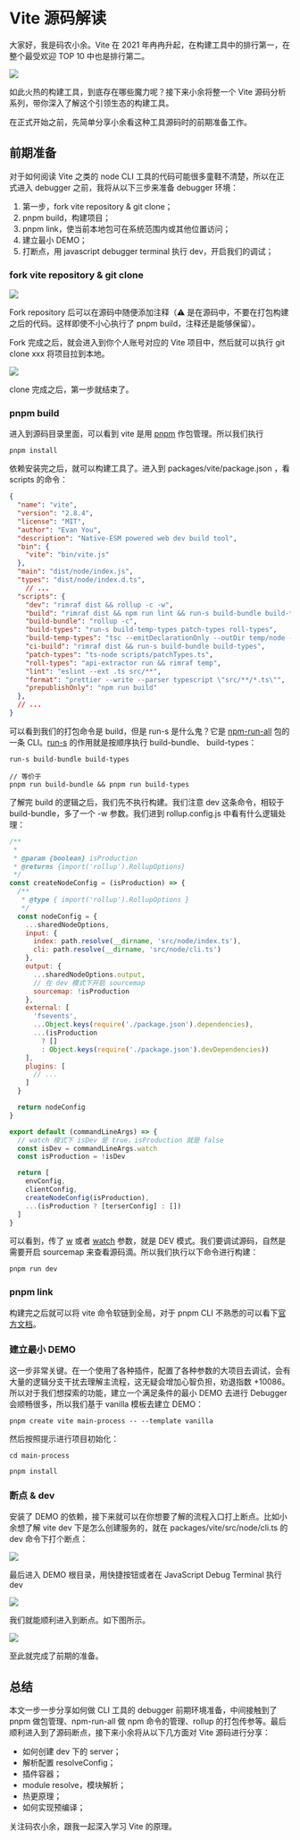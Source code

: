 # Vite 源码解读

大家好，我是码农小余。Vite 在 2021 年冉冉升起，在构建工具中的排行第一，在整个最受欢迎 TOP 10 中也是排行第二。

![](/Users/yjcjour/Documents/code/blog/docs/node/vite/img/rising-stars.png)

如此火热的构建工具，到底存在哪些魔力呢？接下来小余将整一个 Vite 源码分析系列，带你深入了解这个引领生态的构建工具。

在正式开始之前，先简单分享小余看这种工具源码时的前期准备工作。

## 前期准备

对于如何阅读 Vite 之类的 node CLI 工具的代码可能很多童鞋不清楚，所以在正式进入 debugger 之前，我将从以下三步来准备 debugger 环境：

1. 第一步，fork vite repository & git clone；
2. pnpm build，构建项目；
3. pnpm link，使当前本地包可在系统范围内或其他位置访问；
4. 建立最小 DEMO；
5. 打断点，用 javascript debugger terminal 执行 dev，开启我们的调试；

### fork vite repository & git clone

![](/Users/yjcjour/Documents/code/blog/docs/node/vite/img/fork-repository.png)

Fork repository 后可以在源码中随便添加注释（:warning: 是在源码中，不要在打包构建之后的代码。这样即使不小心执行了 pnpm build，注释还是能够保留）。

Fork 完成之后，就会进入到你个人账号对应的 Vite 项目中，然后就可以执行 git clone xxx 将项目拉到本地。

![](/Users/yjcjour/Documents/code/blog/docs/node/vite/img/git-clone.png)

clone 完成之后，第一步就结束了。

### pnpm build

进入到源码目录里面，可以看到 vite 是用 [pnpm](https://pnpm.io/zh/) 作包管理。所以我们执行

```shell
pnpm install
```

依赖安装完之后，就可以构建工具了。进入到 packages/vite/package.json ，看 scripts 的命令：

```json
{
  "name": "vite",
  "version": "2.8.4",
  "license": "MIT",
  "author": "Evan You",
  "description": "Native-ESM powered web dev build tool",
  "bin": {
    "vite": "bin/vite.js"
  },
  "main": "dist/node/index.js",
  "types": "dist/node/index.d.ts",
 	// ...
  "scripts": {
    "dev": "rimraf dist && rollup -c -w",
    "build": "rimraf dist && npm run lint && run-s build-bundle build-types",
    "build-bundle": "rollup -c",
    "build-types": "run-s build-temp-types patch-types roll-types",
    "build-temp-types": "tsc --emitDeclarationOnly --outDir temp/node -p src/node",
    "ci-build": "rimraf dist && run-s build-bundle build-types",
    "patch-types": "ts-node scripts/patchTypes.ts",
    "roll-types": "api-extractor run && rimraf temp",
    "lint": "eslint --ext .ts src/**",
    "format": "prettier --write --parser typescript \"src/**/*.ts\"",
    "prepublishOnly": "npm run build"
  },
  // ...
}

```

可以看到我们的打包命令是 build，但是 run-s 是什么鬼？它是 [npm-run-all](https://github.com/mysticatea/npm-run-all) 包的一条 CLI。[run-s](https://github.com/mysticatea/npm-run-all/blob/master/docs/run-s.md) 的作用就是按顺序执行 build-bundle、 build-types：

```shell
run-s build-bundle build-types

// 等价于
pnpm run build-bundle && pnpm run build-types
```

了解完 build 的逻辑之后，我们先不执行构建。我们注意 dev 这条命令，相较于 build-bundle，多了一个 -w 参数。我们进到 rollup.config.js 中看有什么逻辑处理：

```javascript
/**
 *
 * @param {boolean} isProduction
 * @returns {import('rollup').RollupOptions}
 */
const createNodeConfig = (isProduction) => {
  /**
   * @type { import('rollup').RollupOptions }
   */
  const nodeConfig = {
    ...sharedNodeOptions,
    input: {
      index: path.resolve(__dirname, 'src/node/index.ts'),
      cli: path.resolve(__dirname, 'src/node/cli.ts')
    },
    output: {
      ...sharedNodeOptions.output,
      // 在 dev 模式下开启 sourcemap
      sourcemap: !isProduction
    },
    external: [
      'fsevents',
      ...Object.keys(require('./package.json').dependencies),
      ...(isProduction
        ? []
        : Object.keys(require('./package.json').devDependencies))
    ],
    plugins: [
      // ...
    ]
  }

  return nodeConfig
}

export default (commandLineArgs) => {
  // watch 模式下 isDev 是 true，isProduction 就是 false
  const isDev = commandLineArgs.watch
  const isProduction = !isDev

  return [
    envConfig,
    clientConfig,
    createNodeConfig(isProduction),
    ...(isProduction ? [terserConfig] : [])
  ]
}
```

可以看到，传了 [w](https://rollupjs.org/guide/en/#command-line-flags) 或者 [watch](https://rollupjs.org/guide/en/#command-line-flags) 参数，就是 DEV 模式。我们要调试源码，自然是需要开启 sourcemap 来查看源码滴。所以我们执行以下命令进行构建：

```sh
pnpm run dev
```

### pnpm link

构建完之后就可以将 vite 命令软链到全局，对于 pnpm CLI 不熟悉的可以看下[官方文档](https://pnpm.io/zh/cli/link)。

### 建立最小 DEMO

这一步非常关键。在一个使用了各种插件，配置了各种参数的大项目去调试，会有大量的逻辑分支干扰去理解主流程，这无疑会增加心智负担，劝退指数 +10086。所以对于我们想探索的功能，建立一个满足条件的最小 DEMO 去进行 Debugger 会顺畅很多，所以我们基于 vanilla 模板去建立 DEMO：

```shell
pnpm create vite main-process -- --template vanilla
```

然后按照提示进行项目初始化：

```shell
cd main-process

pnpm install
```

### 断点 & dev

安装了 DEMO 的依赖，接下来就可以在你想要了解的流程入口打上断点。比如小余想了解 vite dev 下是怎么创建服务的，就在 packages/vite/src/node/cli.ts 的 dev 命令下打个断点：

![](/Users/yjcjour/Documents/code/blog/docs/node/vite/img/create-server.png)

最后进入 DEMO 根目录，用快捷按钮或者在 JavaScript Debug Terminal 执行 dev

![](/Users/yjcjour/Documents/code/blog/docs/node/vite/img/debugger-dev.png)

我们就能顺利进入到断点。如下图所示。

![](/Users/yjcjour/Documents/code/blog/docs/node/vite/img/enter-debugger.png)

至此就完成了前期的准备。

## 总结

本文一步一步分享如何做 CLI 工具的 debugger 前期环境准备，中间接触到了 pnpm 做包管理、npm-run-all 做 npm 命令的管理、rollup 的打包传参等。最后顺利进入到了源码断点，接下来小余将从以下几方面对 Vite 源码进行分享：

- 如何创建 dev 下的 server；
- 解析配置 resolveConfig；
- 插件容器；
- module resolve，模块解析；
- 热更原理；
- 如何实现预编译；

关注码农小余，跟我一起深入学习 Vite 的原理。 
